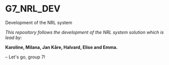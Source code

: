 # G7_NRL_DEV
Development of the NRL system

_This repository follows the development of the NRL system solution which is lead by:_ 

**Karoline, Milana, Jan Kåre, Halvard, Elise and Emma.**

– Let's go, group 7!
